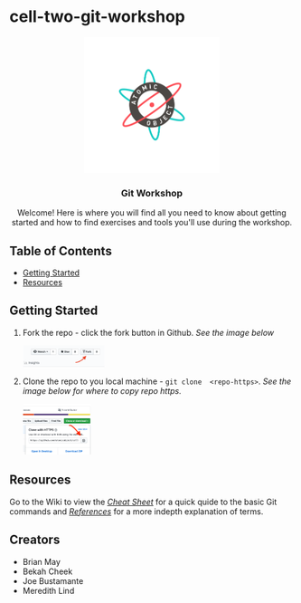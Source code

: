 # cell-two-git-workshop

<p align="center">
  <a href="https://atomicobject.com/">
    <img src="./assets/AO_Emblem_RGB_FullColor.png" alt="Atomic logo" width="240" height="240">
  </a>
</p>
<h3 align="center">Git Workshop</h3>
<p align="center">
  Welcome! Here is where you will find all you need to know about getting started and how to find exercises and tools you'll use during the workshop.</p>


## Table of Contents

- [Getting Started](#getting-started)
- [Resources](#resources)


## Getting Started

1. Fork the repo - click the fork button in Github. *See the image below*


	<img src="./assets/fork.png" alt="fork" width="30%" height="30%">

2. Clone the repo to you local machine - `git clone  <repo-https>`. *See the image below for where to copy repo https.*

	<img src="./assets/clone.png" alt="fork" width="25%" height="25%">

## Resources

Go to the Wiki to view the [*Cheat Sheet*](https://github.com/atomicobject/cell-two-git-workshop/wiki/Cheat-Sheet) for a quick quide to the basic Git commands and [*References*](https://github.com/atomicobject/cell-two-git-workshop/wiki/References) for a more indepth explanation of terms.


## Creators
* Brian May
* Bekah Cheek
* Joe Bustamante
* Meredith Lind
